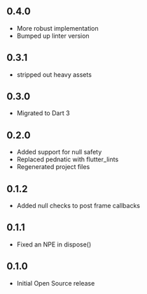 ## 0.4.0

* More robust implementation
* Bumped up linter version

## 0.3.1

* stripped out heavy assets

## 0.3.0

* Migrated to Dart 3

## 0.2.0

* Added support for null safety
* Replaced pednatic with flutter_lints
* Regenerated project files

## 0.1.2

* Added null checks to post frame callbacks

## 0.1.1

* Fixed an NPE in dispose()

## 0.1.0

* Initial Open Source release
